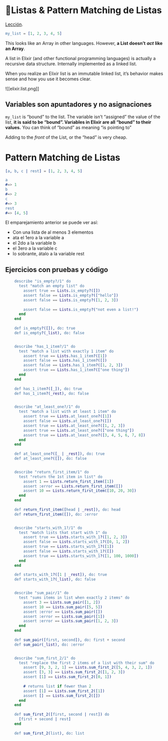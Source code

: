# 🥐Listas & Pattern Matching de Listas

[Lección](https://thinkingelixir.com/course/pattern-matching/module-2/list/).

```erlang
my_list = [1, 2, 3, 4, 5]
```

This looks like an Array in other languages. However, **a List doesn’t** ***act*** **like an Array**.

A list in Elixir (and other functional programming languages) is actually a recursive data structure. Internally implemented as a linked list.

When you realize an Elixir list is an immutable linked list, it’s behavior makes sense and how you use it becomes clear.

![[elixir.list.png]]

## Variables son apuntadores y no asignaciones

`my_list` is “bound” to the list. The variable isn’t “assigned” the value of the list, **it is said to be “bound”. Variables in Elixir are all “bound” to their values.** You can think of “bound” as meaning “is pointing to”

Adding to the *front* of the List, or the “head” is very cheap.

# Pattern Matching de Listas

```erlang
[a, b, c | rest] = [1, 2, 3, 4, 5]

a
#=> 1
b
#=> 2
c
#=> 3
rest
#=> [4, 5]
```

El emparejamiento anterior se puede ver así:

- Con una lista de al menos 3 elementos
- ata el 1ero a la variable a
- el 2do a la variable b
- el 3ero a la variable c
- lo sobrante, átalo a la variable rest

## Ejercicios con pruebas y código

```erlang
    describe "is_empty?/1" do
      test "match an empty list" do
        assert true == Lists.is_empty?([])
        assert false == Lists.is_empty?(["hello"])
        assert false == Lists.is_empty?([1, 2, 3])
    
        assert false == Lists.is_empty?("not even a list!")
      end
    end
    
    def is_empty?([]), do: true
    def is_empty?(_list), do: false


    describe "has_1_item?/1" do
      test "match a list with exactly 1 item" do
        assert true == Lists.has_1_item?([1])
        assert false == Lists.has_1_item?([])
        assert false == Lists.has_1_item?([1, 2, 3])
        assert true == Lists.has_1_item?(["one thing"])
      end
    end
    
    def has_1_item?([_]), do: true
    def has_1_item?(_rest), do: false


    describe "at_least_one?/1" do
      test "match a list with at least 1 item" do
        assert true == Lists.at_least_one?([1])
        assert false == Lists.at_least_one?([])
        assert true == Lists.at_least_one?([1, 2, 3])
        assert true == Lists.at_least_one?(["one thing"])
        assert true == Lists.at_least_one?([3, 4, 5, 6, 7, 8])
      end
    end
    
    def at_least_one?([_ | _rest]), do: true
    def at_least_one?([]), do: false


    describe "return_first_item/1" do
      test "return the 1st item in list" do
        assert 1 == Lists.return_first_item([1])
        assert :error == Lists.return_first_item([])
        assert 10 == Lists.return_first_item([10, 20, 30])
      end
    end
    
    def return_first_item([head | _rest]), do: head
    def return_first_item([]), do: :error


    describe "starts_with_1?/1" do
      test "match lists that start with 1" do
        assert true == Lists.starts_with_1?([1, 2, 3])
        assert false == Lists.starts_with_1?([0, 1, 2])
        assert true == Lists.starts_with_1?([1])
        assert false == Lists.starts_with_1?([])
        assert true == Lists.starts_with_1?([1, 100, 1000])
      end
    end
    
    def starts_with_1?([1 | _rest]), do: true
    def starts_with_1?(_list), do: false


    describe "sum_pair/1" do
      test "sums items in list when exactly 2 items" do
        assert 3 == Lists.sum_pair([1, 2])
        assert 10 == Lists.sum_pair([5, 5])
        assert :error == Lists.sum_pair([])
        assert :error == Lists.sum_pair([1])
        assert :error == Lists.sum_pair([1, 2, 3])
      end
    end
    
    def sum_pair([first, second]), do: first + second
    def sum_pair(_list), do: :error


    describe "sum_first_2/1" do
      test "replace the first 2 items of a list with their sum" do
        assert [9, 3, 2, 1] == Lists.sum_first_2([5, 4, 3, 2, 1])
        assert [3, 3] == Lists.sum_first_2([1, 2, 3])
        assert [1] == Lists.sum_first_2([0, 1])
    
        # returns list if fewer than 2
        assert [1] == Lists.sum_first_2([1])
        assert [] == Lists.sum_first_2([])
      end
    end
    
    def sum_first_2([first, second | rest]) do
      [first + second | rest]
    end
    
    def sum_first_2(list), do: list
```

